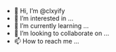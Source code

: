 - 👋 Hi, I’m @clxyify
- 👀 I’m interested in ...
- 🌱 I’m currently learning ...
- 💞️ I’m looking to collaborate on ...
- 📫 How to reach me ...

<!---
clxyify/clxyify is a ✨ special ✨ repository because its `README.md` (this file) appears on your GitHub profile.
You can click the Preview link to take a look at your changes.
--->
